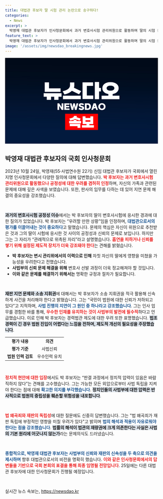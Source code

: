 ```yaml
---
title: 대법관 후보자 딸 시험 관리 논란으로 송구하다!
categories:
  - News
excerpt: >
  박영재 대법관 후보자가 인사청문회에서 과거 변호사시험 관리위원으로 활동하며 딸의 시험 응시가 공정성에 대한 의혹을 제기했다고 인정했다. 그는 재판 지연 문제 해결을 위해 소송 지휘권 행사의 필요성을 강조하며, 우수한 법관 확보의 중요성을 언급했다.
feature_text: >
  박영재 대법관 후보자가 인사청문회에서 과거 변호사시험 관리위원으로 활동하며 딸의 시험 응시가 공정성에 대한 의혹을 제기했다고 인정했다. 그는 재판 지연 문제 해결을 위해 소송 지휘권 행사의 필요성을 강조하며, 우수한 법관 확보의 중요성을 언급했다.
image: '/assets/img/newsdao_breakingnews.jpg'
---
```


<p><img src="/assets/img/newsdao_breakingnews.jpg" alt="bookingtag 속보" /></p>

<h2 data-ke-size="size26">박영재 대법관 후보자의 국회 인사청문회</h2>

<p data-ke-size="size16">2023년 10월 24일, 박영재(55·사법연수원 22기) 신임 대법관 후보자가 국회에서 열린 지명 인사청문회에서 다양한 질의에 대해 답변했습니다. <b><span style="color: #ee2323;">박 후보자는 과거 변호사시험 관리위원으로 활동했으나 공정성에 대한 우려를 겸허히 인정</span></b>하며, 자신의 가족과 관련된 문제에 대해 깊은 사색을 보였습니다. 또한, 판사의 임무를 다하는 데 있어 지연 문제 해결의 중요성을 강조했습니다.</p>

<p data-ke-size="size16">&nbsp;</p>

<p><b><span style="background-color: #21538527;">과거의 변호사시험 공정성 이슈</span></b>에서는 박 후보자의 딸이 변호사시험에 응시한 경과에 대한 질의가 있었습니다. 박 후보자는 “우려할 만한 상황”임을 인정하며, <b><span style="color: #1a5490;">대법관으로서의 평가를 이끌어내는 것이 중요하다</span></b>고 말했습니다. 문제의 핵심은 자신이 위원으로 추천받은 것과 그의 딸이 시험에 응시한 것 사이의 공정성과 신뢰의 문제로 보입니다. 하지만 그는 그 자리가 “관례적으로 위촉된 자리”라고 설명했습니다. <b><span style="color: #ee2323;">흡연을 피하거나 신뢰를 쌓기 위해 설정된 제도적 장치가 더욱 강조돼야 한다</span></b>는 견해를 밝혔습니다.</p></p>

<ul>
<li><b>박 후보자는 변시 관리위에서의 이력으로 인해</b> 자칫 자신의 딸에게 영향을 미쳤을 가능성을 우려한다고 전했습니다.</li>
<li><b>사법부의 신뢰 문제 해결을 위해</b> 변호사 선발 과정이 더욱 정교해져야 할 것입니다.</li>
<li><b>이와 같은 문제를 해결하기 위해서는</b> 명확한 규정과 절차가 필요합니다.</li>
</ul>

<p data-ke-size="size16">&nbsp;</p>

<p><b><span style="background-color: #21538527;">재판 지연 문제와 소송 지휘권</span></b>에 대해서는 박 후보자가 소송 지휘권을 적극 활용해 신속하게 사건을 처리해야 한다고 밝혔습니다. 그는 “국민이 법원에 대한 신뢰가 저하되고 있다”고 지적하며, <b><span style="color: #1a5490;">사법 진행의 지연이 그 원인 중 하나라고 강조했습니다</span></b>. 그는 인사 업무를 경험한 바를 통해, <b><span style="color: #ee2323;">우수한 인재를 유치하는 것이 사법부의 발전에 필수적</span></b>하다고 언급했습니다. 이로 인해 박 후보자는 경력법관 제도에 대한 우려 또한 표명했습니다. <b><span style="background-color: #21538527;">법조 경력이 긴 경우 법원 진입이 어렵다는 느낌을 전하며, 제도적 개선의 필요성을 주장했습니다</span></b>.</p></p>

<table>
  <tr>
    <td style="text-align: center; height: 17px;"><b>평가 내용</b></td>
    <td style="text-align: center; height: 17px;"><b>의견</b></td>
  </tr>
  <tr>
    <td style="text-align: center; height: 17px;"><b>평가 기준</b></td>
    <td style="text-align: center; height: 17px;">사법신뢰</td>
  </tr>
  <tr>
    <td style="text-align: center; height: 17px;"><b>법원 인력 검토</b></td>
    <td style="text-align: center; height: 17px;">우수인력 유치</td>
  </tr>
</table>

<p data-ke-size="size16">&nbsp;</p>

<p><b><span style="color: #ee2323;">정치적 현안에 대한 입장</span></b>에서도 박 후보자는 “판결 과정에서 정치적 압력이 있음은 바람직하지 않다”는 견해를 고수했습니다. 그는 가능한 모든 외압으로부터 사법 독립을 지켜야 한다는 점에 대해 <b><span style="color: #1a5490;">확고한 의지를 부각했습니다</span></b>. <b><span style="background-color: #21538527;">정치인들의 사법부에 대한 압력은 반사적으로 법원의 중립성을 훼손할 위험성을 내포합니다</span></b>.</p></p>

<p data-ke-size="size16">&nbsp;</p>

<p><b><span style="color: #ee2323;">법 왜곡죄와 재판의 독립성</span></b>에 대한 질문에도 신중히 답변했습니다. 그는 "법 왜곡죄가 재판 독립에 부정적인 영향을 미칠 우려가 있다"고 밝히며 <b><span style="color: #1a5490;">법의 해석과 적용이 자유로워야 한다는 점을 강조했습니다</span></b>. <b><span style="background-color: #21538527;">법률의 해석이 법관의 재량권에 크게 의존한다는 사실은 사법의 기본 원리에 어긋나지 않는가</span></b>라는 문제의식도 드러냈습니다.</p></p>

<p data-ke-size="size16">&nbsp;</p>

<p><b><span style="color: #1a5490;">종합적으로, 박영재 대법관 후보자는 사법부의 신뢰와 재판의 신속성을 두 축으로 의견을 제시하며</span></b> 향후 대법관으로서의 비전을 명확히 했습니다. <b><span style="color: #ee2323;">이와 같은 인사청문회에서의 답변들을 기반으로 국회 본회의 표결을 통해 최종 임명될 전망입니다</span></b>. 25일에는 다른 대법관 후보자에 대한 인사청문회가 진행될 예정입니다.</p></p>

<p data-ke-size="size16">&nbsp;</p>
실시간 뉴스 속보는, <a href="https://newsdao.kr" rel="dofollow">https://newsdao.kr</a>


